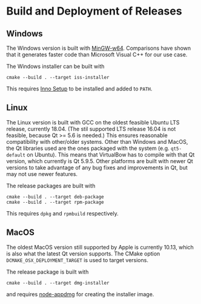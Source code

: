 # Build and Deployment of Releases

## Windows

The Windows version is built with [MinGW-w64](http://mingw-w64.org/doku.php).
Comparisons have shown that it generates faster code than Microsoft Visual C++ for our use case.

The Windows installer can be built with

    cmake --build . --target iss-installer

This requires [Inno Setup](http://www.jrsoftware.org/isinfo.php) to be installed and added to `PATH`.

## Linux

The Linux version is built with GCC on the oldest feasible Ubuntu LTS release, currently 18.04.
(The stil supported LTS release 16.04 is not feasible, because Qt >= 5.6 is needed.)
This ensures reasonable compatibility with other/older systems.
Other than Windows and MacOS, the Qt libraries used are the ones packaged with the system (e.g. `qt5-default` on Ubuntu).
This means that VirtualBow has to compile with that Qt version, which currently is Qt 5.9.5.
Other platforms are built with newer Qt versions to take advantage of any bug fixes and improvements in Qt, but may not use newer features.

The release packages are built with
    
    cmake --build . --target deb-package
    cmake --build . --target rpm-package

This requires `dpkg` and `rpmbuild` respectively.

## MacOS

The oldest MacOS version still supported by Apple is currently 10.13, which is also what the latest Qt version supports.
The CMake option `DCMAKE_OSX_DEPLOYMENT_TARGET` is used to target  versions.

The release package is built with

    cmake --build . --target dmg-installer

and requires [node-appdmg](https://github.com/LinusU/node-appdmg) for creating the installer image.
